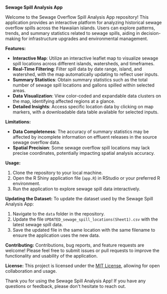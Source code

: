 **Sewage Spill Analysis App**

Welcome to the Sewage Overflow Spill Analysis App repository! This application provides an interactive platform for analyzing historical sewage overflow spills across the Hawaiian islands. Users can explore patterns, trends, and summary statistics related to sewage spills, aiding in decision-making for infrastructure upgrades and environmental management.

**Features:**
- **Interactive Map**: Utilize an interactive leaflet map to visualize sewage spill locations across different islands, watersheds, and timeframes.
- **Real-Time Filtering**: Filter spill data by date range, island, and watershed, with the map automatically updating to reflect user inputs.
- **Summary Statistics**: Obtain summary statistics such as the total number of sewage spill locations and gallons spilled within selected areas.
- **Data Visualization**: View color-coded and expandable data clusters on the map, identifying affected regions at a glance.
- **Detailed Insights**: Access specific location data by clicking on map markers, with a downloadable data table available for selected inputs.

**Limitations:**
- **Data Completeness**: The accuracy of summary statistics may be affected by incomplete information on effluent releases in the source sewage overflow data.
- **Spatial Precision**: Some sewage overflow spill locations may lack precise coordinates, potentially impacting spatial analysis accuracy.

**Usage:**
1. Clone the repository to your local machine.
2. Open the R Shiny application file (`app.R`) in RStudio or your preferred R environment.
3. Run the application to explore sewage spill data interactively.

**Updating the Dataset:**
To update the dataset used by the Sewage Spill Analysis App:

1. Navigate to the `data` folder in the repository.
2. Update the file `UPDATED_sewage_spill_locations(Sheet1).csv` with the latest sewage spill data.
3. Save the updated file in the same location with the same filename to ensure the application uses the new data.


**Contributing:**
Contributions, bug reports, and feature requests are welcome! Please feel free to submit issues or pull requests to improve the functionality and usability of the application.

**License:**
This project is licensed under the [MIT License](LICENSE), allowing for open collaboration and usage.

Thank you for using the Sewage Spill Analysis App! If you have any questions or feedback, please don't hesitate to reach out.
